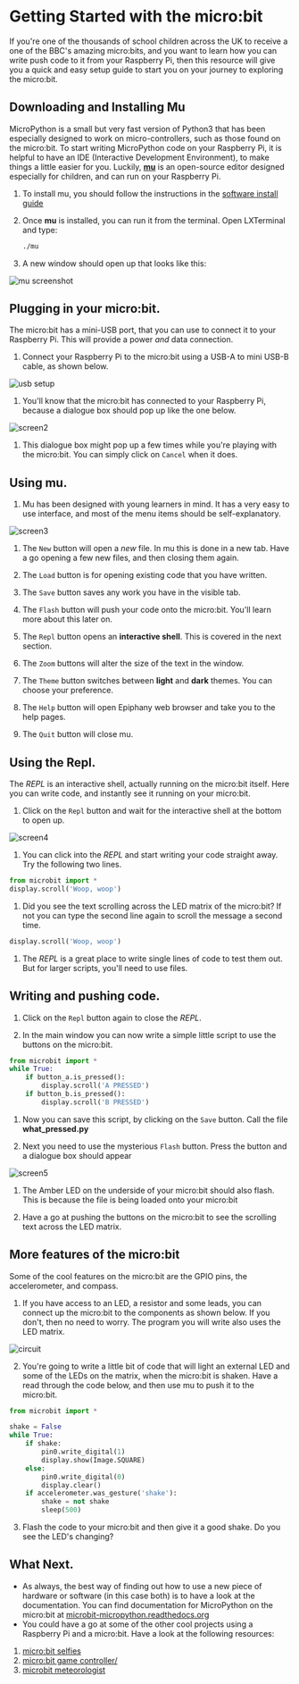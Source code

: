# Getting Started with the micro:bit

If you're one of the thousands of school children across the UK to receive a one of the BBC's amazing micro:bits, and you want to learn how you can write push code to it from your Raspberry Pi, then this resource will give you a quick and easy setup guide to start you on your journey to exploring the micro:bit.

## Downloading and Installing Mu

MicroPython is a small but very fast version of Python3 that has been especially designed to work on micro-controllers, such as those found on the micro:bit. To start writing MicroPython code on your Raspberry Pi, it is helpful to have an IDE (Interactive Development Environment), to make things a little easier for you. Luckily, **[mu](https://github.com/ntoll/mu)** is an open-source editor designed especially for children, and can run on your Raspberry Pi.

1. To install mu, you should follow the instructions in the [software install guide](software.md)

1. Once **mu** is installed, you can run it from the terminal. Open LXTerminal and type:

    ```bash
    ./mu
    ```

1. A new window should open up that looks like this:

![mu screenshot](images/screen1.png)

## Plugging in your micro:bit.

The micro:bit has a mini-USB port, that you can use to connect it to your Raspberry Pi. This will provide a power *and* data connection.

1. Connect your Raspberry Pi to the micro:bit using a USB-A to mini USB-B cable, as shown below.

![usb setup](images/usb.jpg)

1. You'll know that the micro:bit has connected to your Raspberry Pi, because a dialogue box should pop up like the one below.

![screen2](images/screen2.png)

1. This dialogue box might pop up a few times while you're playing with the micro:bit. You can simply click on `Cancel` when it does.

## Using mu.

1. Mu has been designed with young learners in mind. It has a very easy to use interface, and most of the menu items should be self-explanatory.

![screen3](images/screen3.png)

1. The `New` button will open a *new* file. In mu this is done in a new tab. Have a go opening a few new files, and then closing them again.

1. The `Load` button is for opening existing code that you have written.

1. The `Save` button saves any work you have in the visible tab.

1. The `Flash` button will push your code onto the micro:bit. You'll learn more about this later on.

1. The `Repl` button opens an **interactive shell**. This is covered in the next section.

1. The `Zoom` buttons will alter the size of the text in the window.

1. The `Theme` button switches between **light** and **dark** themes. You can choose your preference.

1. The `Help` button will open Epiphany web browser and take you to the help pages.

1. The `Quit` button will close mu.

## Using the Repl.

The *REPL* is an interactive shell, actually running on the micro:bit itself. Here you can write code, and instantly see it running on your micro:bit.

1. Click on the `Repl` button and wait for the interactive shell at the bottom to open up.

![screen4](images/screen4.png)

1. You can click into the *REPL* and start writing your code straight away. Try the following two lines.

```python
from microbit import *
display.scroll('Woop, woop')
```

1. Did you see the text scrolling across the LED matrix of the micro:bit? If not you can type the second line again to scroll the message a second time.

```python
display.scroll('Woop, woop')
```

1. The *REPL* is a great place to write single lines of code to test them out. But for larger scripts, you'll need to use files.

## Writing and pushing code. ##

1. Click on the `Repl` button again to close the *REPL*.

1. In the main window you can now write a simple little script to use the buttons on the micro:bit.

```python
from microbit import *
while True:
	if button_a.is_pressed():
		display.scroll('A PRESSED')
	if button_b.is_pressed():
		display.scroll('B PRESSED')
```

1. Now you can save this script, by clicking on the `Save` button. Call the file **what_pressed.py**

1. Next you need to use the mysterious `Flash` button. Press the button and a dialogue box should appear

![screen5](images/screen5.png)

1. The Amber LED on the underside of your micro:bit should also flash. This is because the file is being loaded onto your micro:bit

1. Have a go at pushing the buttons on the micro:bit to see the scrolling text across the LED matrix.

## More features of the micro:bit

Some of the cool features on the micro:bit are the GPIO pins, the accelerometer, and compass.

1. If you have access to an LED, a resistor and some leads, you can connect up the micro:bit to the components as shown below. If you don't, then no need to worry. The program you will write also uses the LED matrix.

![circuit](images/circuit.png)

2. You're going to write a little bit of code that will light an external LED and some of the LEDs on the matrix, when the micro:bit is shaken. Have a read through the code below, and then use mu to push it to the micro:bit.

```python
from microbit import *

shake = False
while True:
    if shake:
        pin0.write_digital(1)
        display.show(Image.SQUARE)
    else:
        pin0.write_digital(0)
        display.clear()
    if accelerometer.was_gesture('shake'):
        shake = not shake
        sleep(500)
```

3. Flash the code to your micro:bit and then give it a good shake. Do you see the LED's changing?

## What Next.

- As always, the best way of finding out how to use a new piece of hardware or software (in this case both) is to have a look at the documentation. You can find documentation for MicroPython on the micro:bit at [microbit-micropython.readthedocs.org](https://microbit-micropython.readthedocs.org/en/latest/)
- You could have a go at some of the other cool projects using a Raspberry Pi and a micro:bit. Have a look at the following resources:
1. [micro:bit selfies](https://www.raspberrypi.org/learning/microbit-selfies)
2. [micro:bit game controller/](https://www.raspberrypi.org/learning/microbit-game-controller)
2. [microbit meteorologist](https://www.raspberrypi.org/learning/microbit-meteorologist)

